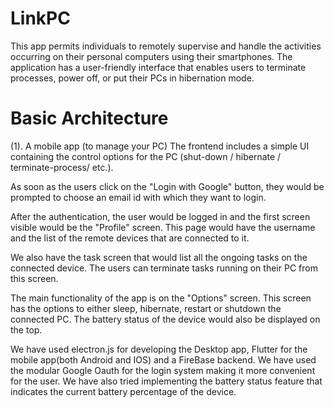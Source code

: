 # LinkPC
This app permits individuals to remotely supervise and handle the activities occurring on their personal computers using their smartphones. The application has a user-friendly interface that enables users to terminate processes, power off, or put their PCs in hibernation mode.

# Basic Architecture

(1). A mobile app (to manage your PC)
The frontend includes a simple UI containing the control options for the PC (shut-down / hibernate / terminate-process/ etc.). 

As soon as the users click on the "Login with Google" button, they would be prompted to choose an email id with which they want to login.

After the authentication, the user would be logged in and the first screen visible would be the "Profile" screen. This page would have the username and the list of the remote devices that are connected to it.

We also have the task screen that would list all the ongoing tasks on the connected device. The users can terminate tasks running on their PC from this screen. 

The main functionality of the app is on the "Options" screen. This screen has the options to either sleep, hibernate, restart or shutdown the connected PC. The battery status of the device would also be displayed on the top. 

We have used electron.js for developing the Desktop app, Flutter for the mobile app(both Android and IOS) and a FireBase backend. We have used the modular Google Oauth for the login system making it more convenient for the user. We have also tried implementing the battery status feature that indicates the current battery percentage of the device.
